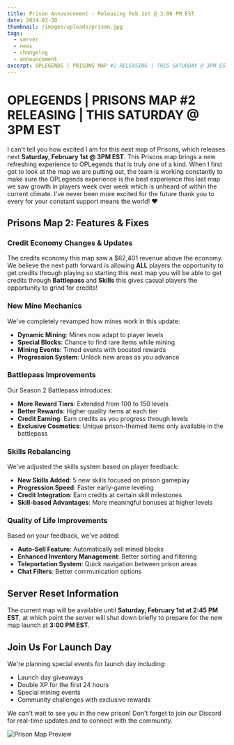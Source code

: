 ```yaml
---
title: Prison Announcement - Releasing Feb 1st @ 3:00 PM EST
date: 2024-03-30
thumbnail: /images/uploads/prison.jpg
tags:
  - server
  - news
  - changelog
  - announcement
excerpt: OPLEGENDS | PRISONS MAP #2 RELEASING | THIS SATURDAY @ 3PM EST
---
```


# OPLEGENDS | PRISONS MAP #2 RELEASING | THIS SATURDAY @ 3PM EST

I can't tell you how excited I am for this next map of Prisons, which releases next **Saturday, February 1st @ 3PM EST**. This Prisons map brings a new refreshing experience to OPLegends that is truly one of a kind. When I first got to look at the map we are putting out, the team is working constantly to make sure the OPLegends experience is the best experience this last map we saw growth in players week over week which is unheard of within the current climate. I've never been more excited for the future thank you to every for your constant support means the world! ❤️

## Prisons Map 2: Features & Fixes

### Credit Economy Changes & Updates

The credits economy this map saw a $62,401 revenue above the economy. We believe the next path forward is allowing **ALL** players the opportunity to get credits through playing so starting this next map you will be able to get credits through **Battlepass** and **Skills** this gives casual players the opportunity to grind for credits!

### New Mine Mechanics

We've completely revamped how mines work in this update:

- **Dynamic Mining**: Mines now adapt to player levels
- **Special Blocks**: Chance to find rare items while mining
- **Mining Events**: Timed events with boosted rewards
- **Progression System**: Unlock new areas as you advance

### Battlepass Improvements

Our Season 2 Battlepass introduces:

- **More Reward Tiers**: Extended from 100 to 150 levels
- **Better Rewards**: Higher quality items at each tier
- **Credit Earning**: Earn credits as you progress through levels
- **Exclusive Cosmetics**: Unique prison-themed items only available in the battlepass

### Skills Rebalancing

We've adjusted the skills system based on player feedback:

- **New Skills Added**: 5 new skills focused on prison gameplay
- **Progression Speed**: Faster early-game leveling
- **Credit Integration**: Earn credits at certain skill milestones
- **Skill-based Advantages**: More meaningful bonuses at higher levels

### Quality of Life Improvements

Based on your feedback, we've added:

- **Auto-Sell Feature**: Automatically sell mined blocks
- **Enhanced Inventory Management**: Better sorting and filtering
- **Teleportation System**: Quick navigation between prison areas
- **Chat Filters**: Better communication options

## Server Reset Information

The current map will be available until **Saturday, February 1st at 2:45 PM EST**, at which point the server will shut down briefly to prepare for the new map launch at **3:00 PM EST**.

## Join Us For Launch Day

We're planning special events for launch day including:

- Launch day giveaways
- Double XP for the first 24 hours
- Special mining events
- Community challenges with exclusive rewards

We can't wait to see you in the new prison! Don't forget to join our Discord for real-time updates and to connect with the community.

![Prison Map Preview](/images/uploads/prison.jpg) 